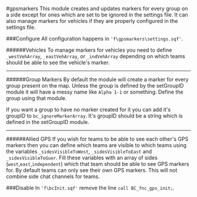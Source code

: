 #gpsmarkers
This module creates and updates markers for every group on a side except for ones which are set to be ignored in the settings file. It can also manage markers for vehicles if they are properly configured in the settings file. 

###Configure
All configuration happens in `'f\gpsmarkers\settings.sqf'`.

######Vehicles
To manage markers for vehicles you need to define `_westVehArray`, `_eastVehArray`, or `_indVehArray` depending on which teams should be able to see the vehicle's marker.
***
######Group Markers
By default the module will create a marker for every group present on the map. Unless the group is defined by the setGroupID module it will have a messy name like `Alpha 1-1` or something. Define the group using that module.

If you want a group to have no marker created for it you can add it's groupID to `bc_ignoreMarkerArray`. It's groupID should be a string which is defined in the setGroupID module.
***
######Allied GPS
If you wish for teams to be able to see each other's GPS markers then you can define which teams are visible to which teams using the variables `_sidesVisibleToWest`, `_sidesVisibleToEast` and `_sidesVisibleToGuer`. Fill these variables with an array of sides (`west`,`east`,`independent`) which that team should be able to see GPS markers for. By default teams can only see their own GPS markers. This will not combine side chat channels for teams.

###Disable
In `'f\bcInit.sqf'` remove the line `call BC_fnc_gps_init;`.


